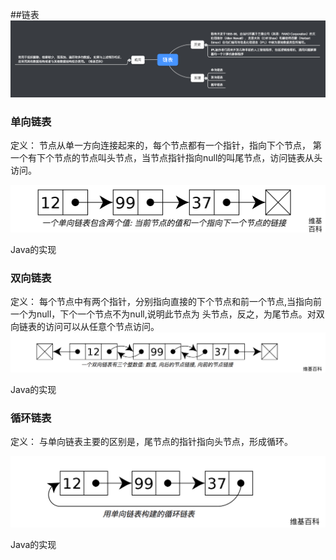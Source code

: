 ##链表
![](https://github.com/Weightang/MMTL/blob/master/assets/%E9%93%BE%E8%A1%A8.png)


### 单向链表

定义： 节点从单一方向连接起来的，每个节点都有一个指针，指向下个节点，
第一个有下个节点的节点叫头节点，当节点指针指向null的叫尾节点，访问链表从头访问。

![](https://github.com/Weightang/MMTL/blob/master/assets/%E5%8D%95%E5%90%91%E9%93%BE%E8%A1%A8.png)

   Java的实现

### 双向链表

定义： 每个节点中有两个指针，分别指向直接的下个节点和前一个节点,当指向前一个为null，下个一个节点不为null,说明此节点为
头节点，反之，为尾节点。对双向链表的访问可以从任意个节点访问。
![](https://github.com/Weightang/MMTL/blob/master/assets/%E5%8F%8C%E5%90%91%E9%93%BE%E8%A1%A8.png)

   Java的实现
   
### 循环链表

定义： 与单向链表主要的区别是，尾节点的指针指向头节点，形成循环。

![](https://github.com/Weightang/MMTL/blob/master/assets/%E5%BE%AA%E7%8E%AF%E9%93%BE%E8%A1%A8.png)

  Java的实现   
